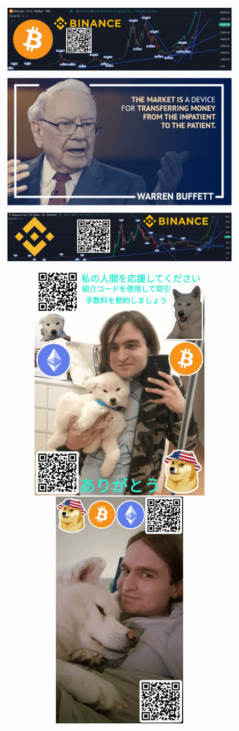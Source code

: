 <div align="center">
  
  ![$BTC (Bitcoin) Customizable Cryptocurrency Dashboard with Chart Candlestick Price Movement Volume Bull market bullish Trend](Images/Customizable-Cryptocurrency-Dashboard-with-Chart-Binance.png)

  !["The market is a device for transferring money from the impatient to the patient" 👨‍💼 Warren Buffett 📈 #Quotes #buythedip #TradingLegends #Quote #HodlStrong 💪 $BTC ,$ETH ,$BNB 📈🚀🌕](Images/Warren_Buffett_quote.png)
  
  ![Bitcoin to the Moon 🚀🌕📈 $BTC (Bitcoin) and Binance Coin ($BNB) will soon reach a new all-time high, let me explain why I think that Customizable Cryptocurrency Dashboard with Chart Candlestick Price Movement Volume Bull market bullish Trend](Images/Binance_chart.png)

  <img src="Images/Doge.gif" data-canonical-src="Images/Doge.gif" alt='Doge Dog Inu gif referral QR code link USA animated Bitcoin BTC Ethereum ETH Crypto' height="510"/>
  <img src="Images/Doge_animated.gif" data-canonical-src="Images/Doge.gif" alt='Doge Dog Inu gif referral QR code link USA animated Bitcoin BTC Ethereum ETH Crypto' height="510"/>
    
</div>

